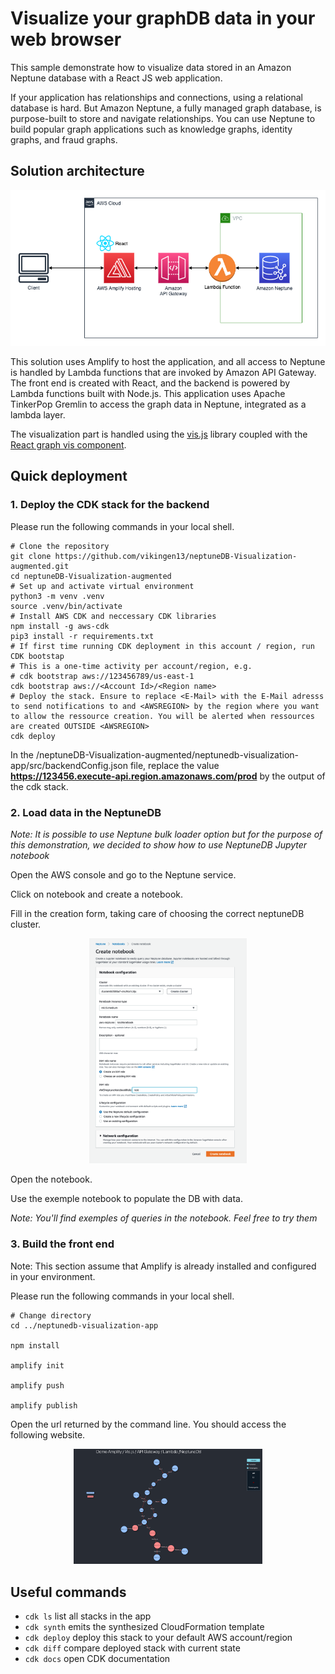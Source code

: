 # Visualize your graphDB data in your web browser

This sample demonstrate how to visualize data stored in an Amazon Neptune database with a React JS web application.

If your application has relationships and connections, using a relational database is hard. But Amazon Neptune, a fully managed graph database, is purpose-built to store and navigate relationships. You can use Neptune to build popular graph applications such as knowledge graphs, identity graphs, and fraud graphs.

## Solution architecture

![Architecture overview](images/Archi.drawio.png)

This solution uses Amplify to host the application, and all access to Neptune is handled by Lambda functions that are invoked by Amazon API Gateway. The front end is created with React, and the backend is powered by Lambda functions built with Node.js. This application uses Apache TinkerPop Gremlin to access the graph data in Neptune, integrated as a lambda layer.

The visualization part is handled using the [vis.js](https://visjs.org) library coupled with the [React graph vis component](https://www.npmjs.com/package/react-vis-network-graph).


## Quick deployment

### **1. Deploy the CDK stack for the backend**

Please run the following commands in your local shell.

``` shell
# Clone the repository 
git clone https://github.com/vikingen13/neptuneDB-Visualization-augmented.git
cd neptuneDB-Visualization-augmented
# Set up and activate virtual environment
python3 -m venv .venv
source .venv/bin/activate 
# Install AWS CDK and neccessary CDK libraries
npm install -g aws-cdk
pip3 install -r requirements.txt   
# If first time running CDK deployment in this account / region, run CDK bootstap
# This is a one-time activity per account/region, e.g. 
# cdk bootstrap aws://123456789/us-east-1
cdk bootstrap aws://<Account Id>/<Region name>
# Deploy the stack. Ensure to replace <E-Mail> with the E-Mail adresss to send notifications to and <AWSREGION> by the region where you want to allow the ressource creation. You will be alerted when ressources are created OUTSIDE <AWSREGION>
cdk deploy
```

In the /neptuneDB-Visualization-augmented/neptunedb-visualization-app/src/backendConfig.json file, replace the value **https://123456.execute-api.region.amazonaws.com/prod** by the output of the cdk stack.

### **2. Load data in the NeptuneDB**  

*Note: It is possible to use Neptune bulk loader option but for the purpose of this demonstration, we decided to show how to use NeptuneDB Jupyter notebook*

Open the AWS console and go to the Neptune service.

Click on notebook and create a notebook.

Fill in the creation form, taking care of choosing the correct neptuneDB cluster.
<div style="width: 50%; height: 50%; margin: auto">

![nb creation form](images/notebook-creation-form.png)
</div>

Open the notebook.

Use the exemple notebook to populate the DB with data.

*Note: You'll find exemples of queries in the notebook. Feel free to try them*

### **3. Build the front end** 

Note: This section assume that Amplify is already installed and configured in your environment.

Please run the following commands in your local shell.

``` shell
# Change directory
cd ../neptunedb-visualization-app

npm install

amplify init

amplify push

amplify publish

```

Open the url returned by the command line. You should access the following website.

<div style="width: 60%; height: 60%; margin: auto">

![nb creation form](images/website.png)
</div>


## Useful commands

 * `cdk ls`          list all stacks in the app
 * `cdk synth`       emits the synthesized CloudFormation template
 * `cdk deploy`      deploy this stack to your default AWS account/region
 * `cdk diff`        compare deployed stack with current state
 * `cdk docs`        open CDK documentation
